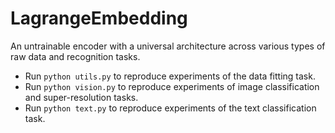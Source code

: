 # LagrangeEmbedding
An untrainable encoder with a universal architecture across various types of raw data and recognition tasks. 

* Run `python utils.py` to reproduce experiments of the data fitting task.
* Run `python vision.py` to reproduce experiments of image classification and super-resolution tasks.
* Run `python text.py` to reproduce experiments of the text classification task.
